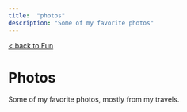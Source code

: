 ```yaml
---
title:  "photos"
description: "Some of my favorite photos"
---
```


[&lt; back to Fun](/fun/)

# Photos

Some of my favorite photos, mostly from my travels.

<div id="gallery"></div>
